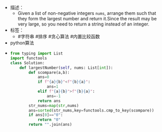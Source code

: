 - 描述：
	- Given a list of non-negative integers `nums`, arrange them such that they form the largest number and return it.Since the result may be very large, so you need to return a string instead of an integer.
- 标签：
	- #字符串 #排序 #贪心算法 #内置比较函数
- python算法
- ```python
  from typing import List
  import functools
  class Solution:
      def largestNumber(self, nums: List[int]):
          def scompare(a,b):
              ans=0
              if f"{a}{b}"<f"{b}{a}":
                  ans=1
              elif f"{a}{b}">f"{b}{a}":
                  ans=-1
              return ans
          str_nums=map(str,nums)
          ans=sorted(str_nums,key=functools.cmp_to_key(scompare))
          if ans[0]=="0":
              return "0"
          return "".join(ans)
  ```